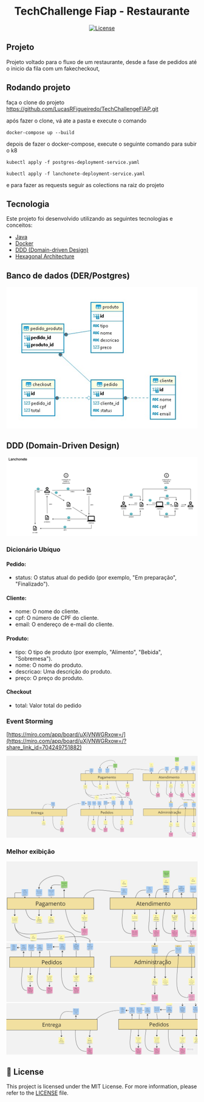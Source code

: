 <h1 align="center">TechChallenge Fiap - Restaurante</h1>

<p align="center">
  <a href="#-license">
    <img alt="License" src="https://img.shields.io/static/v1?label=license&message=MIT&color=ed2945&labelColor=000000">
  </a>
</p>

## Projeto

Projeto voltado para o fluxo de um restaurante, desde a fase de pedidos até o inicio da fila com um fakecheckout, 

## Rodando projeto

faça o clone do projeto https://github.com/LucasRFigueiredo/TechChallengeFIAP.git

após fazer o clone, vá ate a pasta e execute o comando 

```
docker-compose up --build
```

depois de fazer o docker-compose, execute o seguinte comando para subir o k8

```
kubectl apply -f postgres-deployment-service.yaml
```

```
kubectl apply -f lanchonete-deployment-service.yaml
```

e para fazer as requests seguir as colections na raiz do projeto

## Tecnologia

Este projeto foi desenvolvido utilizando as seguintes tecnologias e conceitos:

- [Java](https://www.java.com/pt-BR/)
- [Docker](https://www.docker.com/)
- [DDD (Domain-driven Design)](https://domainlanguage.com/)
- [Hexagonal Architecture](<https://en.wikipedia.org/wiki/Hexagonal_architecture_(software)>)

## Banco de dados (DER/Postgres)
<div align="center">
  <img src="./db.jpeg" alt="Event Storming" />
</div>


## DDD (Domain-Driven Design)

<div align="center">
  <img src="./DDD.jpg" alt="Event Storming" />
</div>

### Dicionário Ubíquo
#### Pedido:
- status: O status atual do pedido (por exemplo, "Em preparação", "Finalizado").

#### Cliente:
- nome: O nome do cliente.
- cpf: O número de CPF do cliente.
- email: O endereço de e-mail do cliente.

#### Produto:
- tipo: O tipo de produto (por exemplo, "Alimento", "Bebida", "Sobremesa").
- nome: O nome do produto.
- descricao: Uma descrição do produto.
- preço: O preço do produto.

#### Checkout
- total: Valor total do pedido

### Event Storming
[https://miro.com/app/board/uXjVNWGRxow=/](https://miro.com/app/board/uXjVNWGRxow=/?share_link_id=704249751882)

<div align="center">
  <img src="./Storm.jpg" alt="Event Storming" />
</div>

### Melhor exibição
<div align="center">
  <img src="./Fiap2.jpg" alt="Event Storming" />
</div>

<div align="center">
  <img src="./Fiap3.jpg" alt="Event Storming" />
</div>

<div align="center">
  <img src="./Fiap4.jpg" alt="Event Storming" />
</div>


## 📝 License

This project is licensed under the MIT License. For more information, please refer to the [LICENSE](LICENSE.md) file.
